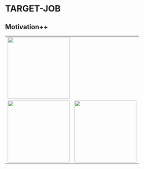 # TARGET-JOB

## Motivation++
<table>
  <tr>
    <td valign="top"><img src="https://yt3.ggpht.com/mO-SCDJLJ7R2lEgVQ8kPB9a5stxPm9xyMQUcEW7Ik7nbKeKfYSOQFI8iSMqKRD8gdGH8WtHKBA=s900-c-k-c0x00ffffff-no-rj" width="200" height="200"></td>
    <td valign="top"></td>
  </tr>
  <tr>
    <td valign="top"><img src="https://qph.fs.quoracdn.net/main-qimg-978b25a7874d76fff3eb6688caa876b2-lq" width="200" height="200"></td>
    <td valign="top"><img src="https://yt3.ggpht.com/ytc/AKedOLRLiaa4P2JkseBtgCkK5V-RbkQGwBTWzl824553=s900-c-k-c0x00ffffff-no-rj" width="200" height="200"></td>
  </tr>
</table>